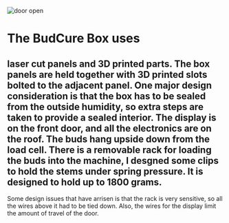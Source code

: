 
![door open](https://live.staticflickr.com/65535/53856544845_8c61dbc1f1_b.jpg)
# The BudCure Box uses
##  laser cut panels and 3D printed parts. The box panels are held together with 3D printed slots bolted to the adjacent panel. One major design consideration is that the box has to be sealed from the outside humidity, so extra steps are taken to provide a sealed interior. The display is on the front door, and all the electronics are on the roof. The buds hang upside down from the load cell. There is a removable rack for loading the buds into the machine, I desgned some clips to hold the stems under spring pressure. It is designed to hold up to 1800 grams. 
Some design issues that have arrisen is that the rack is very sensitive, so all the wires above it had to be tied down. Also, the wires for the display limit the amount of travel of the door. 

